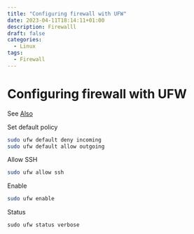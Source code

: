 ```yaml
---
title: "Configuring firewall with UFW"
date: 2023-04-11T18:14:11+01:00
description: Firewalll
draft: false
categories:
  - Linux
tags:
  - Firewall
---
```

#  Configuring firewall with UFW

See [Also](https://www.digitalocean.com/community/tutorials/how-to-set-up-a-firewall-with-ufw-on-ubuntu-20-04)

Set default policy

```bash
sudo ufw default deny incoming
sudo ufw default allow outgoing
```

Allow SSH
```bash
sudo ufw allow ssh
```


Enable

```bash
sudo ufw enable
```


Status
```
sudo ufw status verbose
```
